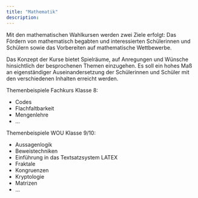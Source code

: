```yaml
---
title: "Mathematik"
description:
---
```


Mit den mathematischen Wahlkursen werden zwei Ziele erfolgt: Das Fördern von mathematisch begabten und interessierten Schülerinnen und Schülern sowie das Vorbereiten auf mathematische Wettbewerbe.  
  
Das Konzept der Kurse bietet Spielräume, auf Anregungen und Wünsche hinsichtlich der besprochenen Themen einzugehen. Es soll ein hohes Maß an eigenständiger Auseinandersetzung der Schülerinnen und Schüler mit den verschiedenen Inhalten erreicht werden.  
  
Themenbeispiele Fachkurs Klasse 8:
- Codes
- Flachfaltbarkeit
- Mengenlehre
- ...
  
Themenbeispiele WOU Klasse 9/10:
- Aussagenlogik
- Beweistechniken
- Einführung in das Textsatzsystem LATEX
- Fraktale
- Kongruenzen
- Kryptologie
- Matrizen
- ...
